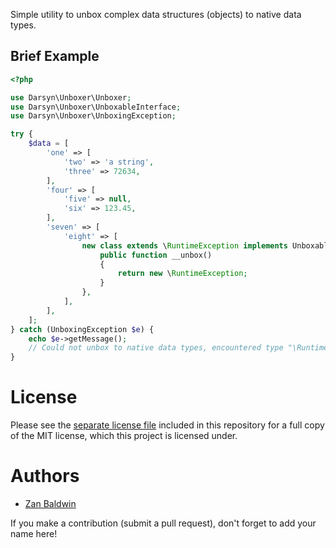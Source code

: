 Simple utility to unbox complex data structures (objects) to native data types.

## Brief Example

```php
<?php

use Darsyn\Unboxer\Unboxer;
use Darsyn\Unboxer\UnboxableInterface;
use Darsyn\Unboxer\UnboxingException;

try {
    $data = [
        'one' => [
            'two' => 'a string',
            'three' => 72634,
        ],
        'four' => [
            'five' => null,
            'six' => 123.45,
        ],
        'seven' => [
            'eight' => [
                new class extends \RuntimeException implements UnboxableInterface {
                    public function __unbox()
                    {
                        return new \RuntimeException;
                    }
                },
            ],
        ],
    ];
} catch (UnboxingException $e) {
    echo $e->getMessage();
    // Could not unbox to native data types, encountered type "\RuntimeException" at path "seven.eight.0.{class}".
}
```

# License

Please see the [separate license file](LICENSE.md) included in this repository
for a full copy of the MIT license, which this project is licensed under.

# Authors

- [Zan Baldwin](https://zanbaldwin.com)

If you make a contribution (submit a pull request), don't forget to add your
name here!
